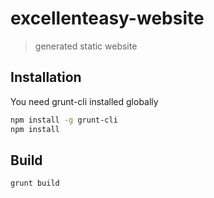 # excellenteasy-website

> generated static website

## Installation

You need  grunt-cli installed globally

```bash
npm install -g grunt-cli
npm install
```

## Build

```bash
grunt build
```
